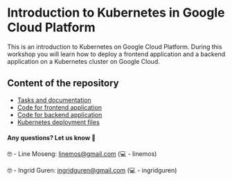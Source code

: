 # Introduction to Kubernetes in Google Cloud Platform 

This is an introduction to Kubernetes on Google Cloud Platform.
During this workshop you will learn how to deploy a frontend application and a backend application on a Kubernetes cluster on Google Cloud.


## Content of the repository
 - [Tasks and documentation](https://linemos.github.io/kubernetes-intro/)
 - [Code for frontend application](frontend/)
 - [Code for backend application](backend/)
 - [Kubernetes deployment files](yaml/)

#### Any questions? Let us know 🎉

🤓 - Line Moseng: linemos@gmail.com (💻 - linemos)

🤓 - Ingrid Guren: ingridguren@gmail.com (💻 - ingridguren)
